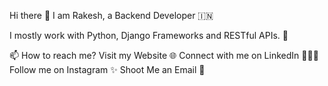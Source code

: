 Hi there 👋
I am Rakesh, a Backend Developer 🇮🇳 

I mostly work with Python, Django Frameworks and RESTful APIs. 🚀


📫 How to reach me?
Visit my Website 🌐
Connect with me on LinkedIn 👨🏻‍💻
Follow me on Instagram ✨
Shoot Me an Email 💌
